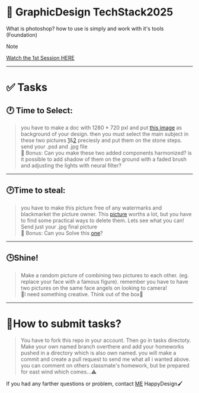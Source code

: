 # 🎨 GraphicDesign TechStack2025 

What is photoshop? how to use is simply and work with it's tools (Foundation)
> [!NOTE]
> [Watch the 1st Session HERE](https://aparat.com/v/qtzgf30)
---
# ✅ Tasks
## 🕐 Time to Select:
> you have to make a doc with 1280 * 720 pxl and put [this image](https://github.com/anjrzdgn/GraphicDesign_TechStack_2025/tree/main/Tasks/1st_task_assest/HW1-T1-BG.webp) as background of your design. then you must select the main subject in these two pictures [1](https://github.com/anjrzdgn/GraphicDesign_TechStack_2025/tree/main/Tasks/1st_task_assest/HW1-T1-target1.jpg)&[2](https://github.com/anjrzdgn/GraphicDesign_TechStack_2025/tree/main/Tasks/1st_task_assest/HW1-T1-target2.jpg) preciesly and put them on the stone steps. <br>
> send your .psd and .jpg file <br>
> 🎁 Bonus: Can you make these two added components harmonized? is it possible to add shadow of them on the ground with a faded brush and adjusting the lights with neural filter?
---
## 🕑Time to steal:
> you have to make this picture free of any watermarks and blackmarket the picture owner. This [picture](https://github.com/anjrzdgn/GraphicDesign_TechStack_2025/tree/main/Tasks/1st_task_assest/HW1-T2-target1.png) worths a lot, but you have to find some practical ways to delete them. Lets see what you can!<br>
> Send just your .jpg final picture <br>
> 🎁 Bonus: Can you Solve this [one](https://github.com/anjrzdgn/GraphicDesign_TechStack_2025/tree/main/Tasks/1st_task_assest/HW1-T2-target2.webp)?
---
## 🕒Shine!
> Make a random picture of combining two pictures to each other. (eg. replace your face with a famous figure). remember you have to have two pictures on the same face angels on looking to camera! <br>
💢I need something creative. Think out of the box🧠
---
# 📖How to submit tasks?
> You have to fork this repo in your account. Then go in tasks directoty. Make your own named branch overthere and add your homeworks pushed in a directory which is also own named. you will make a commit and create a pull request to send me what all i wanted above. <br>
you can comment on others classmate's homework, but be prepared for east wind which comes...⚠️

If you had any farther questions or problem, contact [ME](https://alinajarzadegan1383@gmail.com)
HappyDesign🖌️
